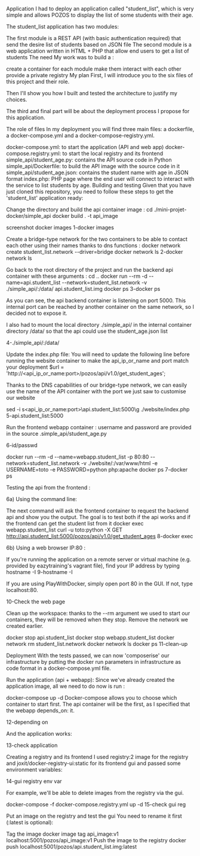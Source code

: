 Application I had to deploy an application called "student_list", which is very simple and allows POZOS to display the list of some students with their age.

The student_list application has two modules:

The first module is a REST API (with basic authentication required) that send the desire list of students based on JSON file The second module is a web application written in HTML + PHP that allow end users to get a list of students The need My work was to build a :

create a container for each module make them interact with each other provide a private registry My plan First, I will introduce you to the six files of this project and their role.

Then I'll show you how I built and tested the architecture to justify my choices.

The third and final part will be about the deployment process I propose for this application.

The role of files In my deployment you will find three main files: a dockerfile, a docker-compose.yml and a docker-compose-registry.yml.

docker-compose.yml: to start the application (API and web app) docker-compose.registry.yml: to start the local registry and its frontend simple_api/student_age.py: contains the API source code in Python simple_api/Dockerfile: to build the API image with the source code in it simple_api/student_age.json: contains the student name with age in JSON format index.php: PHP page where the end user will connect to interact with the service to list students by age. Building and testing Given that you have just cloned this repository, you need to follow these steps to get the 'student_list' application ready:

Change the directory and build the api container image : cd ./mini-projet-docker/simple_api docker build . -t api_image


screenshot
docker images 1-docker images

Create a bridge-type network for the two containers to be able to contact each other using their names thanks to dns functions : docker network create student_list.network --driver=bridge docker network ls 2-docker network ls

Go back to the root directory of the project and run the backend api container with these arguments : cd .. docker run --rm -d --name=api.student_list --network=student_list.network -v ./simple_api/:/data/ api.student_list.img docker ps 3-docker ps

As you can see, the api backend container is listening on port 5000. This internal port can be reached by another container on the same network, so I decided not to expose it.

I also had to mount the local directory ./simple_api/ in the internal container directory /data/ so that the api could use the student_age.json list

4-./simple_api/:/data/

Update the index.php file: You will need to update the following line before running the website container to make the api_ip_or_name and port match your deployment $url = 'http://<api_ip_or_name:port>/pozos/api/v1.0/get_student_ages';

Thanks to the DNS capabilities of our bridge-type network, we can easily use the name of the API container with the port we just saw to customise our website

sed -i s<api_ip_or_name:port>\api.student_list:5000\g ./website/index.php 5-api.student_list:5000

Run the frontend webapp container : username and password are provided in the source .simple_api/student_age.py

6-id/passwd

docker run --rm -d --name=webapp.student_list -p 80:80 --network=student_list.network -v ./website/:/var/www/html -e USERNAME=toto -e PASSWORD=python php:apache docker ps 7-docker ps

Testing the api from the frontend : 

6a) Using the command line:

The next command will ask the frontend container to request the backend api and show you the output. The goal is to test both if the api works and if the frontend can get the student list from it
docker exec webapp.student_list curl -u toto:python -X GET http://api.student_list:5000/pozos/api/v1.0/get_student_ages 8-docker exec

6b) Using a web browser IP:80 :

If you're running the application on a remote server or virtual machine (e.g. provided by eazytraining's vagrant file), find your IP address by typing hostname -I 9-hostname -I

If you are using PlayWithDocker, simply open port 80 in the GUI. If not, type localhost:80.

10-Check the web page

Clean up the workspace: thanks to the --rm argument we used to start our containers, they will be removed when they stop. Remove the network we created earlier.

docker stop api.student_list docker stop webapp.student_list docker network rm student_list.network docker network ls docker ps 11-clean-up

Deployment With the tests passed, we can now 'composerise' our infrastructure by putting the docker run parameters in infrastructure as code format in a docker-compose.yml file.

Run the application (api + webapp): Since we've already created the application image, all we need to do now is run :

docker-compose up -d Docker-compose allows you to choose which container to start first. The api container will be the first, as I specified that the webapp depends_on: it.

12-depending on

And the application works:

13-check application

Creating a registry and its frontend I used registry:2 image for the registry and joxit/docker-registry-ui:static for its frontend gui and passed some environment variables:

14-gui registry env var

For example, we'll be able to delete images from the registry via the gui.

docker-compose -f docker-compose.registry.yml up -d 15-check gui reg

Put an image on the registry and test the gui You need to rename it first (:latest is optional):

Tag the image docker image tag api_image:v1 localhost:5001/pozos/api_image:v1 Push the image to the registry docker push localhost:5001/pozos/api.student_list.img:latest



